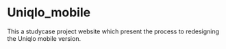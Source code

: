 # Uniqlo_mobile
This a studycase project website which present the process to redesigning the Uniqlo mobile version. 
